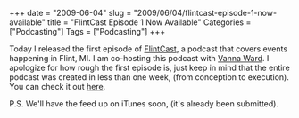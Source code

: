 +++
date = "2009-06-04"
slug = "2009/06/04/flintcast-episode-1-now-available"
title = "FlintCast Episode 1 Now Available"
Categories = ["Podcasting"]
Tags = ["Podcasting"]
+++

Today I released the first episode of [FlintCast](http://flintcast.com/), a podcast that covers events happening in Flint, MI. I am co-hosting this podcast with [Vanna Ward](http://gallery.me.com/afterbirth). I apologize for how rough the first episode is, just keep in mind that the entire podcast was created in less than one week, (from conception to execution). You can check it out [here](http://flintcast.com/).

P.S. We'll have the feed up on iTunes soon, (it's already been submitted).
